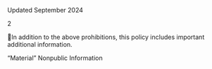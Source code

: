 Updated September 2024

2

In addition to the above prohibitions, this policy includes important additional information.

“Material” Nonpublic Information